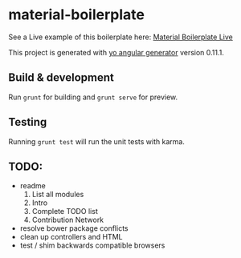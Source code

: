 # material-boilerplate


See a Live example of this boilerplate here: [Material Boilerplate Live](http://lunar-development.co.uk/Projects/material-boilerplate/#/) 

This project is generated with [yo angular generator](https://github.com/yeoman/generator-angular)
version 0.11.1.

## Build & development

Run `grunt` for building and `grunt serve` for preview.

## Testing

Running `grunt test` will run the unit tests with karma.

## TODO: 
- readme 
  1. List all modules 
  2. Intro 
  3. Complete TODO list 
  4. Contribution Network
- resolve bower package conflicts
- clean up controllers and HTML 
- test / shim backwards compatible browsers 